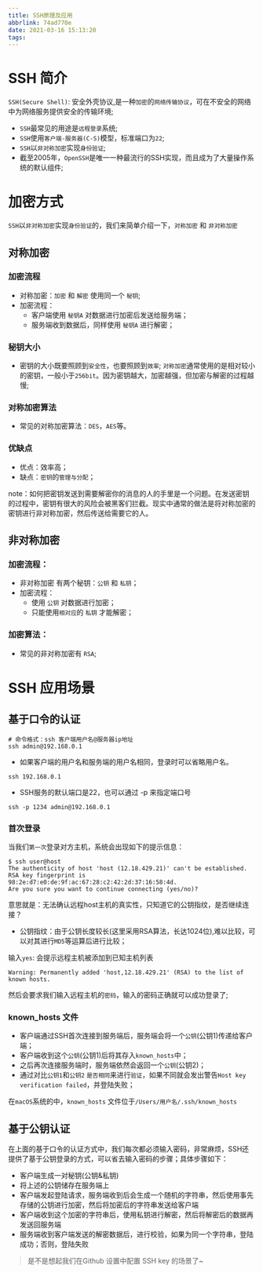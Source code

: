 ```yaml
---
title: SSH原理及应用
abbrlink: 74ad770e
date: 2021-03-16 15:13:20
tags:
---
```



# SSH 简介

`SSH(Secure Shell)`: 安全外壳协议,是一种`加密`的`网络传输协议`，可在不安全的网络中为网络服务提供安全的传输环境;

- `SSH`最常见的用途是`远程登录`系统;
- `SSH`使用`客户端-服务器(C-S)`模型，标准端口为`22`;
- `SSH`以`非对称加密`实现`身份验证`;
- 截至2005年，`OpenSSH`是唯一一种最流行的SSH实现，而且成为了大量操作系统的默认组件;


# 加密方式

`SSH`以`非对称加密`实现`身份验证`的，我们来简单介绍一下，`对称加密` 和 `非对称加密`

## 对称加密

### 加密流程
- 对称加密：`加密` 和 `解密` 使用同一个 `秘钥`;
- 加密流程：
    - 客户端使用 `秘钥A` 对数据进行加密后发送给服务端；
    - 服务端收到数据后，同样使用 `秘钥A` 进行解密；

### 秘钥大小
- 密钥的大小既要照顾到`安全性`，也要照顾到`效率`; `对称加密`通常使用的是相对较小的密钥，一般小于`256bit`。因为密钥越大，加密越强，但加密与解密的过程越慢;

### 对称加密算法
- 常见的对称加密算法：`DES`，`AES`等。

### 优缺点
- 优点：效率高；
- 缺点：`密钥`的`管理与分配`；

note：如何把密钥发送到需要解密你的消息的人的手里是一个问题。在发送密钥的过程中，密钥有很大的风险会被黑客们拦截。现实中通常的做法是将对称加密的密钥进行非对称加密，然后传送给需要它的人。


## 非对称加密

### 加密流程：

- 非对称加密 有两个秘钥：`公钥` 和 `私钥`；
- 加密流程：
    - 使用 `公钥` 对数据进行加密；
    - 只能使用`相对应`的 `私钥` 才能解密；

### 加密算法：

- 常见的非对称加密有 `RSA`;

# SSH 应用场景

## 基于口令的认证

```shell
# 命令格式：ssh 客户端用户名@服务器ip地址
ssh admin@192.168.0.1
```

- 如果客户端的用户名和服务端的用户名相同，登录时可以省略用户名。
```shell
ssh 192.168.0.1
```

- SSH服务的默认端口是22，也可以通过 -p 来指定端口号
```shell
ssh -p 1234 admin@192.168.0.1
```

### 首次登录

当我们`第一次`登录对方主机，系统会出现如下的提示信息：
```shell
$ ssh user@host
The authenticity of host 'host (12.18.429.21)' can't be established.
RSA key fingerprint is 98:2e:d7:e0:de:9f:ac:67:28:c2:42:2d:37:16:58:4d.
Are you sure you want to continue connecting (yes/no)?
```
意思就是：无法确认远程host主机的真实性，只知道它的公钥指纹，是否继续连接？

- 公钥指纹：由于公钥长度较长(这里采用RSA算法，长达1024位),难以比较，可以对其进行`MD5`等运算后进行比较；

输入`yes`: 会提示远程主机被添加到已知主机列表
```
Warning: Permanently added 'host,12.18.429.21' (RSA) to the list of known hosts.
```

然后会要求我们输入远程主机的`密码`，输入的密码正确就可以成功登录了;


### known_hosts 文件

- 客户端通过SSH首次连接到服务端后，服务端会将一个`公钥`(公钥1)传递给客户端；
- 客户端收到这个`公钥`(公钥1)后将其存入`known_hosts`中；
- 之后再次连接服务端时，服务端依然会返回一个`公钥`(公钥2)；
- 通过对比`公钥1`和`公钥2` `是否相同`来进行`验证`，如果不同就会发出警告`Host key verification failed`，并登陆失败；

在`macOS`系统的中，`known_hosts` 文件位于`/Users/用户名/.ssh/known_hosts`



## 基于公钥认证

在上面的基于口令的认证方式中，我们每次都必须输入密码，非常麻烦，SSH还提供了基于公钥登录的方式，可以省去输入密码的步骤；具体步骤如下：


- 客户端生成一对秘钥(公钥&私钥)
- 将上述的公钥储存在服务端上
- 客户端发起登陆请求，服务端收到后会生成一个随机的字符串，然后使用事先存储的公钥进行加密，然后将加密后的字符串发送给客户端
- 客户端收到这个加密的字符串后，使用私钥进行解密，然后将解密后的数据再发送回服务端
- 服务端收到客户端发送的解密数据后，进行校验，如果为同一个字符串，登陆成功；否则，登陆失败


> 是不是想起我们在Github 设置中配置 SSH key 的场景了~

